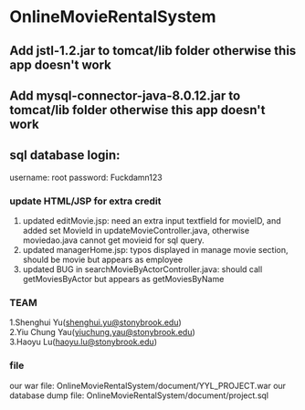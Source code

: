 # OnlineMovieRentalSystem
## Add jstl-1.2.jar to tomcat/lib folder otherwise this app doesn't work
## Add mysql-connector-java-8.0.12.jar to tomcat/lib folder otherwise this app doesn't work

## sql database login:
username: root
password: Fuckdamn123


### update HTML/JSP for extra credit
1. updated editMovie.jsp: need an extra input textfield for movieID, and added set MovieId in updateMovieController.java, otherwise moviedao.java cannot get movieid for sql query.
2. updated managerHome.jsp: typos displayed in manage movie section, should be movie but appears as employee 
3. updated BUG in searchMovieByActorController.java: should call getMoviesByActor but appears as getMoviesByName

### TEAM
1.Shenghui Yu(shenghui.yu@stonybrook.edu) <br>
2.Yiu Chung Yau(yiuchung.yau@stonybrook.edu) <br>
3.Haoyu Lu(haoyu.lu@stonybrook.edu)

### file
our war file: OnlineMovieRentalSystem/document/YYL_PROJECT.war
our database dump file: OnlineMovieRentalSystem/document/project.sql


